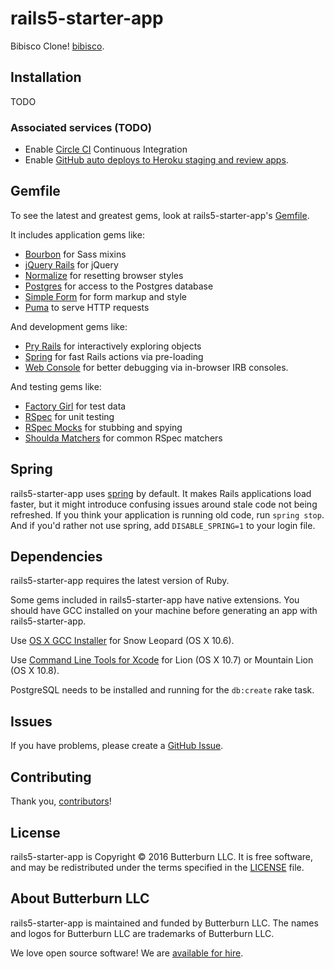 # rails5-starter-app

Bibisco Clone!
[bibisco](http://www.bibisco.com/).

## Installation

TODO

### Associated services (TODO)

* Enable [Circle CI](https://circleci.com/) Continuous Integration
* Enable [GitHub auto deploys to Heroku staging and review
    apps](https://dashboard.heroku.com/apps/app-name-staging/deploy/github).

## Gemfile

To see the latest and greatest gems, look at rails5-starter-app's
[Gemfile](templates/Gemfile.erb).

It includes application gems like:

* [Bourbon](https://github.com/thoughtbot/bourbon) for Sass mixins
* [jQuery Rails](https://github.com/rails/jquery-rails) for jQuery
* [Normalize](https://necolas.github.io/normalize.css/) for resetting browser styles
* [Postgres](https://github.com/ged/ruby-pg) for access to the Postgres database
* [Simple Form](https://github.com/plataformatec/simple_form) for form markup
  and style
* [Puma](https://github.com/puma/puma) to serve HTTP requests

And development gems like:

* [Pry Rails](https://github.com/rweng/pry-rails) for interactively exploring
  objects
* [Spring](https://github.com/rails/spring) for fast Rails actions via
  pre-loading
* [Web Console](https://github.com/rails/web-console) for better debugging via
  in-browser IRB consoles.

And testing gems like:

* [Factory Girl](https://github.com/thoughtbot/factory_girl) for test data
* [RSpec](https://github.com/rspec/rspec) for unit testing
* [RSpec Mocks](https://github.com/rspec/rspec-mocks) for stubbing and spying
* [Shoulda Matchers](https://github.com/thoughtbot/shoulda-matchers) for common
  RSpec matchers

## Spring

rails5-starter-app uses [spring](https://github.com/rails/spring) by default.
It makes Rails applications load faster, but it might introduce confusing issues around stale code not being refreshed.
If you think your application is running old code, run `spring stop`.
And if you'd rather not use spring, add `DISABLE_SPRING=1` to your login file.

## Dependencies

rails5-starter-app requires the latest version of Ruby.

Some gems included in rails5-starter-app have native extensions. You should have GCC
installed on your machine before generating an app with rails5-starter-app.

Use [OS X GCC Installer](https://github.com/kennethreitz/osx-gcc-installer/) for
Snow Leopard (OS X 10.6).

Use [Command Line Tools for Xcode](https://developer.apple.com/downloads/index.action)
for Lion (OS X 10.7) or Mountain Lion (OS X 10.8).

PostgreSQL needs to be installed and running for the `db:create` rake task.

## Issues

If you have problems, please create a
[GitHub Issue](https://github.com/malachaifrazier/rails5-starter-app/issues).

## Contributing

Thank you, [contributors]!

[contributors]: https://github.com/malachaifrazier/rails5-starter-app/graphs/contributors

## License

rails5-starter-app is Copyright © 2016 Butterburn LLC.
It is free software,
and may be redistributed under the terms specified in the [LICENSE] file.

[LICENSE]: LICENSE

## About Butterburn LLC

rails5-starter-app is maintained and funded by Butterburn LLC.
The names and logos for Butterburn LLC are trademarks of Butterburn LLC.

We love open source software!
We are [available for hire][hire].

[hire]: http://www.butterburn.co/